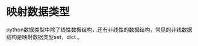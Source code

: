 # 映射数据类型
python数据类型中除了线性数据结构，还有非线性的数据结构，常见的非线数据结构是映射数据类型set，dict 。
<!--stackedit_data:
eyJoaXN0b3J5IjpbMTU1NDI1NTQxMSw0MzU0NzM1MTVdfQ==
-->